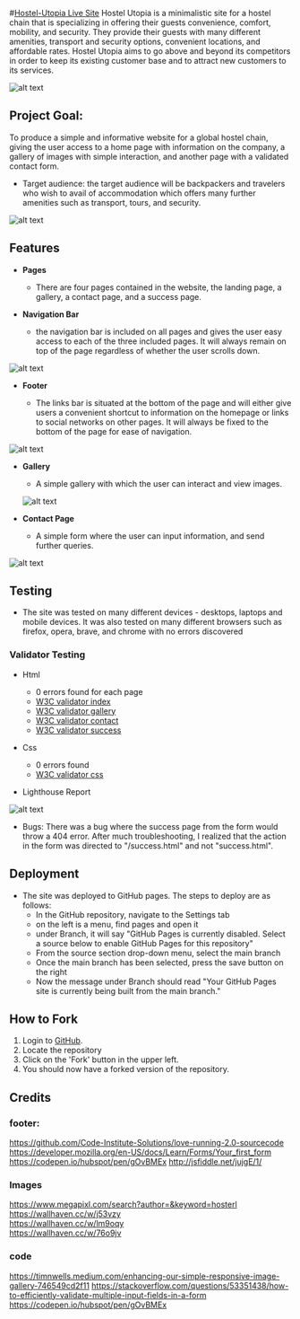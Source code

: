 #[Hostel-Utopia Live Site](https://caninereason.github.io/Hostel-Utopia/index.html)
Hostel Utopia is a minimalistic site for a hostel chain that is specializing in offering their guests convenience, comfort, mobility, and security. They provide their guests with many different amenities, transport and security options, convenient locations, and affordable rates. Hostel Utopia aims to go above and beyond its competitors in order to keep its existing customer base and to attract new customers to its services.

![alt text](https://github.com/caninereason/Hostel-Utopia/blob/main/assets/images/mockup.png)
## Project Goal:  
To produce a simple and informative website for a global hostel chain, giving the user access to a home page with information on the company, a gallery of images with simple interaction, and another page with a validated contact form.
 

- Target audience: 
the target audience will be backpackers and travelers who wish to avail of accommodation which offers many further amenities such as transport, tours, and security.
 
 ![alt text](https://github.com/caninereason/Hostel-Utopia/blob/main/assets/images/reindex.png?raw=true)
 
## Features
 - __Pages__

   - There are four pages contained in the website, the landing page, a gallery, a contact page, and a success page. 

 - __Navigation Bar__
    
   - the navigation bar is included on all pages and gives the user easy access to each of the three included pages. It will always remain on top of the page regardless of whether the user scrolls down.

![alt text](https://github.com/caninereason/Hostel-Utopia/blob/main/assets/images/banner.png?raw=true)

 - __Footer__

   - The links bar is situated at the bottom of the page and will either give users a convenient shortcut to information on the homepage or links to social networks on other pages. It will always be fixed to the bottom of the page for ease of navigation.
 
 ![alt text](https://github.com/caninereason/Hostel-Utopia/blob/main/assets/images/footer.png)

 - __Gallery__

   - A simple gallery with which the user can interact and view images.

   ![alt text](https://github.com/caninereason/Hostel-Utopia/blob/main/assets/images/gal.png)

 - __Contact Page__ 

   - A simple form where the user can input information, and send further queries.

  ![alt text](https://github.com/caninereason/Hostel-Utopia/blob/main/assets/images/contact.png)

## Testing

- The site was tested on many different devices - desktops, laptops and mobile devices. It was also tested on many different browsers such as firefox, opera, brave, and chrome with no errors discovered
### Validator Testing

- Html
    - 0 errors found for each page
    - [W3C validator index](https://validator.w3.org/nu/?doc=https%3A%2F%2Fcaninereason.github.io%2FHostel-Utopia%2Findex.html)
    - [W3C validator gallery](https://validator.w3.org/nu/?doc=https%3A%2F%2Fcaninereason.github.io%2FHostel-Utopia%2Fgallery.html)
    - [W3C validator contact](https://validator.w3.org/nu/?doc=https%3A%2F%2Fcaninereason.github.io%2FHostel-Utopia%2Fcontact.html)
    - [W3C validator success](https://validator.w3.org/nu/?doc=https%3A%2F%2Fcaninereason.github.io%2FHostel-Utopia%2Fcontact.html)
- Css
    - 0 errors found 
    - [W3C validator css](https://validator.w3.org/nu/?doc=https%3A%2F%2Fcaninereason.github.io%2FHostel-Utopia%2Fassets%2Fcss%2Fstyle.css)
    
- Lighthouse Report

![alt text](https://github.com/caninereason/Hostel-Utopia/blob/main/assets/images/LHreport.png)

- Bugs:
There was a bug where the success page from the form would throw a 404 error. After much troubleshooting, I realized that the action in the form was directed to "/success.html" and not "success.html".

## Deployment

- The site was deployed to GitHub pages. The steps to deploy are as follows: 
  - In the GitHub repository, navigate to the Settings tab 
  - on the left is a menu, find pages and open it
  - under Branch, it will say "GitHub Pages is currently disabled. Select a source below to enable GitHub Pages for this repository"
  - From the source section drop-down menu, select the main branch
  - Once the main branch has been selected, press the save button on the right
  - Now the message under Branch should read "Your GitHub Pages site is currently being built from the main branch." 

## How to Fork
1. Login to [GitHub](https://github.com/).
2. Locate the repository 
3. Click on the 'Fork' button in the upper left.
4. You should now have a forked version of the repository.

## Credits

### footer:
https://github.com/Code-Institute-Solutions/love-running-2.0-sourcecode
https://developer.mozilla.org/en-US/docs/Learn/Forms/Your_first_form
https://codepen.io/hubspot/pen/gOvBMEx 
http://jsfiddle.net/jujgE/1/ 

### Images 
https://www.megapixl.com/search?author=&keyword=hosterl 
https://wallhaven.cc/w/j53vzy  
https://wallhaven.cc/w/lm9oqy  
https://wallhaven.cc/w/76o9jv  

### code  
https://timnwells.medium.com/enhancing-our-simple-responsive-image-gallery-746549cd2f11 
https://stackoverflow.com/questions/53351438/how-to-efficiently-validate-multiple-input-fields-in-a-form
https://codepen.io/hubspot/pen/gOvBMEx


